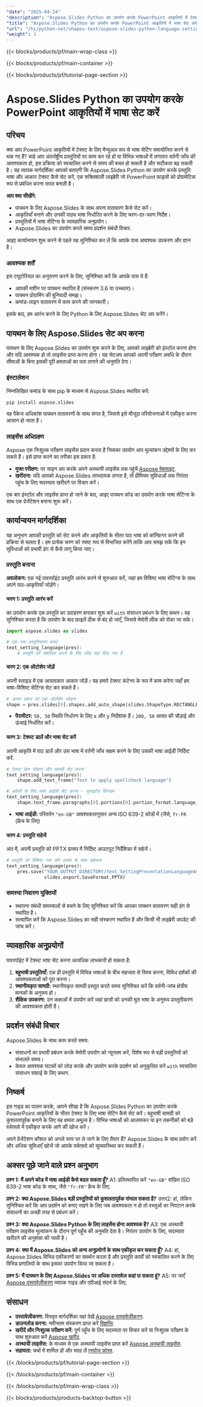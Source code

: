 ```yaml
---
"date": "2025-04-24"
"description": "Aspose.Slides Python का उपयोग करके PowerPoint आकृतियों में टेक्स्ट के लिए भाषा सेटिंग को स्वचालित करने का तरीका जानें। बहुभाषी समर्थन के साथ अपनी प्रस्तुतियों को कुशलतापूर्वक बेहतर बनाएँ।"
"title": "Aspose.Slides Python का उपयोग करके PowerPoint आकृतियों में भाषा सेट करें एक संपूर्ण गाइड"
"url": "/hi/python-net/shapes-text/aspose-slides-python-language-settings-presentation-shapes/"
"weight": 1
---
```


{{< blocks/products/pf/main-wrap-class >}}

{{< blocks/products/pf/main-container >}}

{{< blocks/products/pf/tutorial-page-section >}}
# Aspose.Slides Python का उपयोग करके PowerPoint आकृतियों में भाषा सेट करें
## परिचय
क्या आप PowerPoint आकृतियों में टेक्स्ट के लिए मैन्युअल रूप से भाषा सेटिंग समायोजित करने से थक गए हैं? चाहे आप अंतर्राष्ट्रीय प्रस्तुतियों पर काम कर रहे हों या विभिन्न भाषाओं में लगातार वर्तनी जाँच की आवश्यकता हो, इस प्रक्रिया को स्वचालित करने से समय की बचत हो सकती है और सटीकता बढ़ सकती है। यह व्यापक मार्गदर्शिका आपको बताएगी कि Aspose.Slides Python का उपयोग करके प्रस्तुति भाषा और आकार टेक्स्ट कैसे सेट करें, एक शक्तिशाली लाइब्रेरी जो PowerPoint फ़ाइलों को प्रोग्रामेटिक रूप से प्रबंधित करना सरल बनाती है।

**आप क्या सीखेंगे:**
- पायथन के लिए Aspose.Slides के साथ अपना वातावरण कैसे सेट करें।
- आकृतियाँ बनाने और उनकी पाठ्य भाषा निर्धारित करने के लिए चरण-दर-चरण निर्देश।
- प्रस्तुतियों में भाषा सेटिंग्स के व्यावहारिक अनुप्रयोग।
- Aspose.Slides का उपयोग करते समय प्रदर्शन संबंधी विचार.

आइए कार्यान्वयन शुरू करने से पहले यह सुनिश्चित कर लें कि आपके पास आवश्यक उपकरण और ज्ञान है।

### आवश्यक शर्तें
इस ट्यूटोरियल का अनुसरण करने के लिए, सुनिश्चित करें कि आपके पास ये हैं:

- आपकी मशीन पर पायथन स्थापित है (संस्करण 3.6 या उच्चतर)।
- पायथन प्रोग्रामिंग की बुनियादी समझ।
- कमांड-लाइन वातावरण में काम करने की जानकारी।

इसके बाद, हम आरंभ करने के लिए Python के लिए Aspose.Slides सेट अप करेंगे।

## पायथन के लिए Aspose.Slides सेट अप करना
पायथन के लिए Aspose.Slides का उपयोग शुरू करने के लिए, आपको लाइब्रेरी को इंस्टॉल करना होगा और यदि आवश्यक हो तो लाइसेंस प्राप्त करना होगा। यह सेटअप आपको अपनी परीक्षण अवधि के दौरान सीमाओं के बिना इसकी पूरी क्षमताओं का पता लगाने की अनुमति देगा।

### इंस्टालेशन
निम्नलिखित कमांड के साथ pip के माध्यम से Aspose.Slides स्थापित करें:
```bash
pip install aspose.slides
```
यह पैकेज अधिकांश पायथन वातावरणों के साथ संगत है, जिससे इसे मौजूदा परियोजनाओं में एकीकृत करना आसान हो जाता है।

### लाइसेंस अधिग्रहण
Aspose एक निःशुल्क परीक्षण लाइसेंस प्रदान करता है जिसका उपयोग आप मूल्यांकन उद्देश्यों के लिए कर सकते हैं। इसे प्राप्त करने का तरीका इस प्रकार है:
- **मुफ्त परीक्षण:** पर साइन अप करके अपने अस्थायी लाइसेंस तक पहुंचें [Aspose वेबसाइट](https://purchase.aspose.com/temporary-license/).
- **खरीदना:** यदि आपको Aspose.Slides लाभदायक लगता है, तो प्रीमियम सुविधाओं तक निरंतर पहुंच के लिए सदस्यता खरीदने पर विचार करें।

एक बार इंस्टॉल और लाइसेंस प्राप्त हो जाने के बाद, आइए पायथन कोड का उपयोग करके भाषा सेटिंग्स के साथ एक प्रेजेंटेशन बनाना शुरू करें।

## कार्यान्वयन मार्गदर्शिका
यह अनुभाग आपकी प्रस्तुति को सेट करने और आकृतियों के भीतर पाठ भाषा को कॉन्फ़िगर करने की प्रक्रिया से चलता है। हम प्रत्येक चरण को स्पष्ट रूप से विभाजित करेंगे ताकि आप समझ सकें कि इन सुविधाओं को प्रभावी ढंग से कैसे लागू किया जाए।

### प्रस्तुति बनाना
**अवलोकन:** एक नई पावरपॉइंट प्रस्तुति आरंभ करने से शुरुआत करें, जहां हम विशिष्ट भाषा सेटिंग्स के साथ अपने पाठ-आकृतियाँ जोड़ेंगे।

#### चरण 1: प्रस्तुति आरंभ करें
का उपयोग करके एक प्रस्तुति का उदाहरण बनाकर शुरू करें `with` संसाधन प्रबंधन के लिए कथन। यह सुनिश्चित करता है कि उपयोग के बाद फ़ाइलें ठीक से बंद हो जाएँ, जिससे मेमोरी लीक को रोका जा सके।
```python
import aspose.slides as slides

# एक नया प्रस्तुतिकरण बनाएं
text_setting_language(pres):
    # प्रस्तुति को संशोधित करने के लिए कोड यहां दिया गया है
```

#### चरण 2: एक ऑटोशेप जोड़ें
अपनी स्लाइड में एक आयताकार आकार जोड़ें। यह हमारे टेक्स्ट कंटेनर के रूप में काम करेगा जहाँ हम भाषा-विशिष्ट सेटिंग्स सेट कर सकते हैं।
```python
# आयत प्रकार का एक ऑटोशेप जोड़ना
shape = pres.slides[0].shapes.add_auto_shape(slides.ShapeType.RECTANGLE, 50, 50, 200, 50)
```
- **पैरामीटर:** `50, 50` स्थिति निर्धारण के लिए x और y निर्देशांक हैं। `200, 50` आयत की चौड़ाई और ऊंचाई निर्धारित करें।

#### चरण 3: टेक्स्ट डालें और भाषा सेट करें
अपनी आकृति में पाठ डालें और उस भाषा में वर्तनी जाँच सक्षम करने के लिए उसकी भाषा आईडी निर्दिष्ट करें.
```python
# टेक्स्ट फ़्रेम जोड़ना और सामग्री सेट करना
text_setting_language(pres):
    shape.add_text_frame("Text to apply spellcheck language")

# अंग्रेजी के लिए भाषा आईडी सेट करना - यूनाइटेड किंगडम
text_setting_language(pres):
    shape.text_frame.paragraphs[0].portions[0].portion_format.language_id = "en-GB"
```
- **भाषा आईडी:** परिवर्तन `"en-GB"` आवश्यकतानुसार अन्य ISO 639-2 कोडों में (जैसे, `fr-FR` (फ्रेंच के लिए)

#### चरण 4: प्रस्तुति सहेजें
अंत में, अपनी प्रस्तुति को PPTX प्रारूप में निर्दिष्ट आउटपुट निर्देशिका में सहेजें।
```python
# प्रस्तुति को विशिष्ट नाम और प्रारूप के साथ सहेजना
text_setting_language(pres):
    pres.save("YOUR_OUTPUT_DIRECTORY/text_SettingPresentationLanguageAndShapeText_out.pptx",
              slides.export.SaveFormat.PPTX)
```

### समस्या निवारण युक्तियों
- स्थापना संबंधी समस्याओं से बचने के लिए सुनिश्चित करें कि आपका पायथन वातावरण सही ढंग से स्थापित है।
- सत्यापित करें कि Aspose.Slides का सही संस्करण स्थापित है और किसी भी लाइब्रेरी अपडेट की जांच करें।

## व्यावहारिक अनुप्रयोगों
पावरपॉइंट में टेक्स्ट भाषा सेट करना अत्यधिक लाभकारी हो सकता है:
1. **बहुभाषी प्रस्तुतियाँ:** एक ही प्रस्तुति में विभिन्न भाषाओं के बीच सहजता से स्विच करना, विविध दर्शकों की आवश्यकताओं को पूरा करना।
2. **स्थानीयकृत सामग्री:** स्थानीयकृत सामग्री प्रस्तुत करते समय सुनिश्चित करें कि वर्तनी-जांच क्षेत्रीय मानकों के अनुरूप हो।
3. **शैक्षिक उपकरण:** उन कक्षाओं में उपयोग करें जहां छात्रों को उनकी मूल भाषा के अनुरूप प्रस्तुतीकरण की आवश्यकता होती है।

## प्रदर्शन संबंधी विचार
Aspose.Slides के साथ काम करते समय:
- संसाधनों का प्रभावी प्रबंधन करके मेमोरी उपयोग को न्यूनतम करें, विशेष रूप से बड़ी प्रस्तुतियों को संभालते समय।
- केवल आवश्यक घटकों को लोड करके और उपयोग करके प्रदर्शन को अनुकूलित करें `with` स्वचालित संसाधन सफ़ाई के लिए कथन.

## निष्कर्ष
इस गाइड का पालन करके, आपने सीखा है कि Aspose.Slides Python का उपयोग करके PowerPoint आकृतियों के भीतर टेक्स्ट के लिए भाषा सेटिंग कैसे सेट करें। बहुभाषी सामग्री को कुशलतापूर्वक बनाने के लिए यह क्षमता अमूल्य है। विभिन्न भाषाओं को आज़माकर या इन तकनीकों को बड़े वर्कफ़्लो में एकीकृत करके आगे की खोज करें।

अपने प्रेजेंटेशन कौशल को अगले स्तर पर ले जाने के लिए तैयार हैं? Aspose.Slides के साथ प्रयोग करें और अधिक सुविधाएँ खोजें जो आपके वर्कफ़्लो को सुव्यवस्थित कर सकती हैं।

## अक्सर पूछे जाने वाले प्रश्न अनुभाग
**प्रश्न 1: मैं अपने कोड में भाषा आईडी कैसे बदल सकता हूँ?**
A1: प्रतिस्थापित करें `"en-GB"` वांछित ISO 639-2 भाषा कोड के साथ, जैसे `"fr-FR"` फ्रेंच के लिए.

**प्रश्न 2: क्या Aspose.Slides बड़ी प्रस्तुतियों को कुशलतापूर्वक संभाल सकता है?**
उत्तर2: हां, लेकिन सुनिश्चित करें कि आप प्रदर्शन को बनाए रखने के लिए जब आवश्यकता न हो तो वस्तुओं का निपटान करके संसाधनों का अच्छी तरह से प्रबंधन करें।

**प्रश्न 3: क्या Aspose.Slides Python के लिए लाइसेंस होना आवश्यक है?**
A3: एक अस्थायी परीक्षण लाइसेंस मूल्यांकन के दौरान पूर्ण पहुँच की अनुमति देता है। निरंतर उपयोग के लिए, सदस्यता खरीदने की अनुशंसा की जाती है।

**प्रश्न 4: क्या मैं Aspose.Slides को अन्य अनुप्रयोगों के साथ एकीकृत कर सकता हूँ?**
A4: हां, Aspose.Slides विभिन्न एकीकरणों का समर्थन करता है और प्रस्तुति कार्यों को स्वचालित करने के लिए विभिन्न प्रणालियों के साथ इसका उपयोग किया जा सकता है।

**प्रश्न 5: मैं पायथन के लिए Aspose.Slides पर अधिक दस्तावेज़ कहां पा सकता हूं?**
A5: पर जाएँ [Aspose दस्तावेज़ीकरण](https://reference.aspose.com/slides/python-net/) व्यापक गाइड और एपीआई संदर्भ के लिए.

## संसाधन
- **दस्तावेज़ीकरण:** विस्तृत मार्गदर्शिका यहां देखें [Aspose दस्तावेज़ीकरण](https://reference.aspose.com/slides/python-net/).
- **डाउनलोड करना:** नवीनतम संस्करण प्राप्त करें [विज्ञप्ति](https://releases.aspose.com/slides/python-net/).
- **खरीदें और निःशुल्क परीक्षण करें:** पूर्ण पहुँच के लिए सदस्यता पर विचार करें या निःशुल्क परीक्षण के साथ शुरुआत करें [Aspose खरीद](https://purchase.aspose.com/buy).
- **अस्थायी लाइसेंस:** के माध्यम से एक अस्थायी लाइसेंस प्राप्त करें [Aspose अस्थायी लाइसेंस](https://purchase.aspose.com/temporary-license/).
- **सहायता:** चर्चा में शामिल हों और मदद लें [एस्पोज फोरम](https://forum.aspose.com/c/slides/11).

{{< /blocks/products/pf/tutorial-page-section >}}

{{< /blocks/products/pf/main-container >}}

{{< /blocks/products/pf/main-wrap-class >}}

{{< blocks/products/products-backtop-button >}}